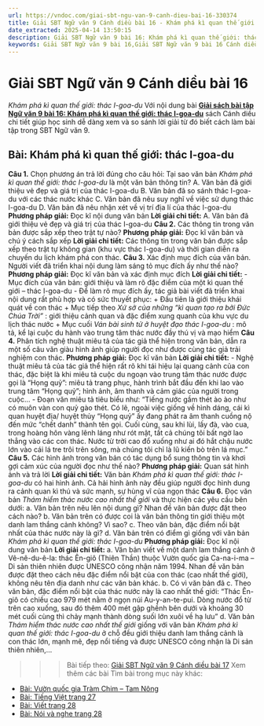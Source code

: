 ```yaml
---
url: https://vndoc.com/giai-sbt-ngu-van-9-canh-dieu-bai-16-330374
title: Giải SBT Ngữ văn 9 Cánh diều bài 16 - Khám phá kì quan thế giới: thác I-goa-du - VnDoc.com
date_extracted: 2025-04-14 13:50:15
description: Giải SBT Ngữ văn 9 bài 16: Khám phá kì quan thế giới: thác I-goa-du sách Cánh diều có đáp án chi tiết cho các bạn cùng tham khảo.
keywords: Giải SBT Ngữ văn 9 bài 16,Giải SBT Ngữ văn 9 bài 16 Cánh diều,Giải sách bài tập Ngữ văn CD lớp 9,Ngữ văn lớp 9 Cánh diều,giải bài tập ngữ văn lớp 9,bài Khám phá kì quan thế giới: thác I-goa-du,giải SBT ngữ văn 9 CD trang 22
---
```


# Giải SBT Ngữ văn 9 Cánh diều bài 16
 _Khám phá kì quan thế giới: thác I-goa-du_
Với nội dung bài [**Giải sách bài tập Ngữ văn 9 bài 16: Khám phá kì quan thế giới: thác I-goa-du**](<https://vndoc.com/giai-sbt-ngu-van-9-canh-dieu-bai-16-330374>) sách Cánh diều chi tiết giúp học sinh dễ dàng xem và so sánh lời giải từ đó biết cách làm bài tập trong SBT Ngữ văn 9.
## Bài: Khám phá kì quan thế giới: thác I-goa-du
**Câu 1.** Chọn phương án trả lời đúng cho câu hỏi: Tại sao văn bản _Khám phá kì quan thế giới: thác I-goa-du_ là một văn bản thông tin?
A. Văn bản đã giới thiệu vẻ đẹp và giá trị của thác I-goa-du
B. Văn bản đã so sánh thác I-goa-du với các thác nước khác
C. Văn bản đã nêu suy nghĩ về việc sử dụng thác I-goa-du
D. Văn bản đã nêu nhận xét về vị trí địa lí của thác I-goa-du
**Phương pháp giải:**
Đọc kĩ nội dung văn bản
**Lời giải chi tiết:**
A. Văn bản đã giới thiệu vẻ đẹp và giá trị của thác I-goa-du
**Câu 2.** Các thông tin trong văn bản được sắp xếp theo trật tự nào?
**Phương pháp giải:**
Đọc kĩ văn bản và chú ý cách sắp xếp
**Lời giải chi tiết:**
Các thông tin trong văn bản được sắp xếp theo trật tự không gian \(khu vực thác I-goa-du\) và thời gian diễn ra chuyến du lịch khám phá con thác.
**Câu 3.** Xác định mục đích của văn bản. Người viết đã triển khai nội dung làm sáng tỏ mục đích ấy như thế nào?
**Phương pháp giải:**
Đọc kĩ văn bản và xác định mục đích
**Lời giải chi tiết:**
\- Mục đích của văn bản: giới thiệu và làm rõ đặc điểm của một kì quan thế giới – thác I-goa-du
\- Để làm rõ mục đích ấy, tác giả bài viết đã triển khai nội dung rất phù hợp và có sức thuyết phục:
\+ Đầu tiên là giới thiệu khái quát về con thác
\+ Mục tiếp theo _Xứ sở của những “kì quan tạo ra bởi Đức Chúa Trời”_ : giới thiệu cảnh quan và đặc điểm xung quanh của khu vực du lịch thác nước
\+ Mục cuối _Ván bài sinh tử ở huyệt đạo thác I-goa-du_ : mô tả, kể lại cuộc du hành vào trung tâm thác nước đầy thú vị và mạo hiểm
**Câu 4.** Phân tích nghệ thuật miêu tả của tác giả thể hiện trong văn bản, dẫn ra một số câu văn giàu hình ảnh giúp người đọc như được cùng tác giả trải nghiệm con thác.
**Phương pháp giải:**
Đọc kĩ văn bản
**Lời giải chi tiết:**
\- Nghệ thuật miêu tả của tác giả thể hiện rất rõ khi tái hiệu lại quang cảnh của con thác, đặc biệt là khi miêu tả cuộc du ngoạn vào trung tâm thác nước được gọi là “Họng quỷ”: miêu tả trang phục, hành trình bắt đầu đến khi lao vào trung tâm “Họng quỷ”; hình ảnh, âm thanh và cảm giác của người trong cuộc…
\- Đoạn văn miêu tả tiêu biểu như: “Tiếng nước gầm thét ào ào như có muôn vàn con quỷ gào thét. Có lẽ, ngoài việc giống về hình dáng, cái kì quan huyệt địa/ huyệt thủy “Họng quỷ” ấy đang phát ra âm thanh cuồng nộ đến mức “chết danh” thành tên gọi. Cuối cùng, sau khi lùi, lấy đà, vào cua, trong hoàng hôn vàng lênh láng như rót mật, tất cả chúng tôi bất ngờ lao thẳng vào các con thác. Nước từ trời cao đổ xuống như ai đó hắt chậu nước lớn vào cái lá tre trôi trên sông, mà chúng tôi chỉ là lũ kiến bò trên lá mục.”
**Câu 5.** Các hình ảnh trong văn bản có tác dụng bổ sung thông tin và khơi gợi cảm xúc của người đọc như thế nào?
**Phương pháp giải:**
Quan sát hình ảnh và trả lời
**Lời giải chi tiết:**
Văn bản _Khám phá kì quan thế giới: thác I-goa-du_ có hai hình ảnh. Cả hải hình ảnh này đều giúp người đọc hình dung ra cảnh quan kì thú và sức mạnh, sự hùng vĩ của ngọn thác
**Câu 6.** Đọc văn bản _Thám hiểm thác nước cao nhất thế giới_ và thực hiện các yêu cầu bên dưới:
a. Văn bản trên nêu lên nội dung gì? Nhan đề văn bản được đặt theo cách nào?
b. Văn bản trên có được coi là văn bản thông tin giới thiệu một danh lam thắng cảnh không? Vì sao?
c. Theo văn bản, đặc điểm nổi bật nhất của thác nước này là gì?
d. Văn bản trên có điểm gì giống với văn bản _Khám phá kì quan thế giới: thác I-goa-du_
**Phương pháp giải:**
Đọc kĩ nội dung văn bản
**Lời giải chi tiết:**
a. Văn bản viết về một danh lam thắng cảnh ở Vê-nê-du-ê-la: thác Ên-giô \(Thiên Thần\) thuộc Vườn quốc gia Ca-na-i-ma – Di sản thiên nhiên được UNESCO công nhận năm 1994. Nhan đề văn bản được đặt theo cách nêu đặc điểm nổi bật của con thác \(cao nhất thế giới\), không nêu tên địa danh như các văn bản khác.
b. Có vì văn bản đã
c. Theo văn bản, đặc điểm nổi bật của thác nước này là cao nhất thế giới: “Thác Ên-giô có chiều cao 979 mét nằm ở ngọn núi Au-y-an-te-pui. Dòng nước đổ từ trên cao xuống, sau đó thêm 400 mét gập ghềnh bên dưới và khoảng 30 mét cuối cùng thì chảy mạnh thành dòng suối lớn xuôi về hạ lưu”
d. Văn bản _Thám hiểm thác nước cao nhất thế giới_ giống với văn bản _Khám phá kì quan thế giới: thác I-goa-du_ ở chỗ đều giới thiệu danh lam thắng cảnh là con thác lớn, mạnh mẽ, đẹp nổi tiếng và được UNESCO công nhận là Di sản thiên nhiên,…
>>> Bài tiếp theo: [Giải SBT Ngữ văn 9 Cánh diều bài 17](<https://vndoc.com/giai-sbt-ngu-van-9-canh-dieu-bai-17-330375>)
Xem thêm các bài Tìm bài trong mục này khác:
  * [Bài: Vườn quốc gia Tràm Chim – Tam Nông](</giai-sbt-ngu-van-9-canh-dieu-bai-17-330375>)
  * [Bài: Tiếng Việt trang 27](</giai-sbt-ngu-van-9-canh-dieu-bai-18-330377>)
  * [Bài: Viết trang 28](</giai-sbt-ngu-van-9-canh-dieu-bai-19-330378>)
  * [Bài: Nói và nghe trang 28](</giai-sbt-ngu-van-9-canh-dieu-bai-20-330380>)

